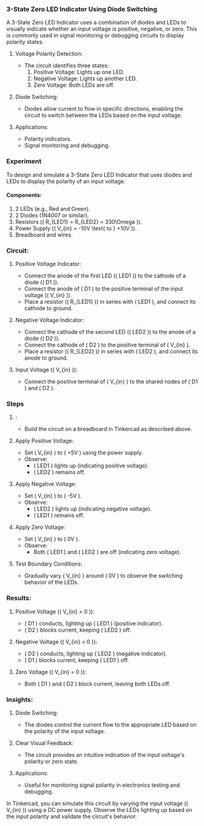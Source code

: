 ### 3-State Zero LED Indicator Using Diode Switching

A 3-State Zero LED Indicator uses a combination of diodes and LEDs to visually indicate whether an input voltage is positive, negative, or zero. This is commonly used in signal monitoring or debugging circuits to display polarity states.

1. Voltage Polarity Detection:
   - The circuit identifies three states:
     1. Positive Voltage: Lights up one LED.
     2. Negative Voltage: Lights up another LED.
     3. Zero Voltage: Both LEDs are off.

2. Diode Switching:
   - Diodes allow current to flow in specific directions, enabling the circuit to switch between the LEDs based on the input voltage.

3. Applications:
   - Polarity indicators.
   - Signal monitoring and debugging.

### Experiment

To design and simulate a 3-State Zero LED Indicator that uses diodes and LEDs to display the polarity of an input voltage.

#### Components:

1. 2 LEDs (e.g., Red and Green).
2. 2 Diodes (1N4007 or similar).
3. Resistors (\( R_{LED1} = R_{LED2} = 330\Omega \)).
4. Power Supply (\( V_{in} = -10V \text{ to } +10V \)).
5. Breadboard and wires.

### Circuit:

1. Positive Voltage Indicator:
   - Connect the anode of the first LED (\( LED1 \)) to the cathode of a diode (\( D1 \)).
   - Connect the anode of \( D1 \) to the positive terminal of the input voltage (\( V_{in} \)).
   - Place a resistor (\( R_{LED1} \)) in series with \( LED1 \), and connect its cathode to ground.

2. Negative Voltage Indicator:
   - Connect the cathode of the second LED (\( LED2 \)) to the anode of a diode (\( D2 \)).
   - Connect the cathode of \( D2 \) to the positive terminal of \( V_{in} \).
   - Place a resistor (\( R_{LED2} \)) in series with \( LED2 \), and connect its anode to ground.

3. Input Voltage (\( V_{in} \)):
   - Connect the positive terminal of \( V_{in} \) to the shared nodes of \( D1 \) and \( D2 \).

### Steps

1. :
   - Build the circuit on a breadboard in Tinkercad as described above.

2. Apply Positive Voltage:
   - Set \( V_{in} \) to \( +5V \) using the power supply.
   - Observe:
     - \( LED1 \) lights up (indicating positive voltage).
     - \( LED2 \) remains off.

3. Apply Negative Voltage:
   - Set \( V_{in} \) to \( -5V \).
   - Observe:
     - \( LED2 \) lights up (indicating negative voltage).
     - \( LED1 \) remains off.

4. Apply Zero Voltage:
   - Set \( V_{in} \) to \( 0V \).
   - Observe:
     - Both \( LED1 \) and \( LED2 \) are off (indicating zero voltage).

5. Test Boundary Conditions:
   - Gradually vary \( V_{in} \) around \( 0V \) to observe the switching behavior of the LEDs.

### Results:

1. Positive Voltage (\( V_{in} > 0 \)):
   - \( D1 \) conducts, lighting up \( LED1 \) (positive indicator).
   - \( D2 \) blocks current, keeping \( LED2 \) off.

2. Negative Voltage (\( V_{in} < 0 \)):
   - \( D2 \) conducts, lighting up \( LED2 \) (negative indicator).
   - \( D1 \) blocks current, keeping \( LED1 \) off.

3. Zero Voltage (\( V_{in} = 0 \)):
   - Both \( D1 \) and \( D2 \) block current, leaving both LEDs off.

### Insights:

1. Diode Switching:
   - The diodes control the current flow to the appropriate LED based on the polarity of the input voltage.

2. Clear Visual Feedback:
   - The circuit provides an intuitive indication of the input voltage's polarity or zero state.

3. Applications:
   - Useful for monitoring signal polarity in electronics testing and debugging.

In Tinkercad, you can simulate this circuit by varying the input voltage (\( V_{in} \)) using a DC power supply. Observe the LEDs lighting up based on the input polarity and validate the circuit's behavior.
